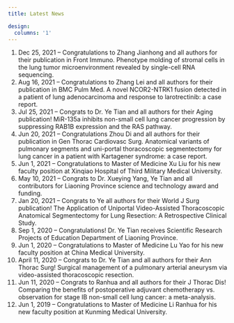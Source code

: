 ```yaml
---
title: Latest News

design:
  columns: '1'
---
```

1. Dec 25, 2021 – Congratulations to Zhang Jianhong and all authors for their publication in Front Immuno. Phenotype molding of stromal cells in the lung tumor microenvironment revealed by single-cell RNA sequencing.
1. Aug 16, 2021 – Congratulations to Zhang Lei and all authors for their publication in BMC Pulm Med. A novel NCOR2-NTRK1 fusion detected in a patient of lung adenocarcinoma and response to larotrectinib: a case report. 
1. Jul 25, 2021 – Congrats to Dr. Ye Tian and all authors for their Aging publication! MiR-135a inhibits non-small cell lung cancer progression by suppressing RAB1B expression and the RAS pathway.
1. Jun 20, 2021 – Congratulations Zhou Di and all authors for their publication in Gen Thorac Cardiovasc Surg. Anatomical variants of pulmonary segments and uni-portal thoracoscopic segmentectomy for lung cancer in a patient with Kartagener syndrome: a case report.
1. Jun 1, 2021 – Congratulations to Master of Medicine Xu Liu for his new faculty position at Xinqiao Hospital of Third Military Medical University.
1. May 10, 2021 – Congrats to Dr. Xueying Yang, Ye Tian and all contributors for Liaoning Province science and technology award and funding.
1. Jan 20, 2021 – Congrats to Ye all authors for their World J Surg publication! The Application of Uniportal Video-Assisted Thoracoscopic Anatomical Segmentectomy for Lung Resection: A Retrospective Clinical Study.
1. Sep 1, 2020 – Congratulations! Dr. Ye Tian receives Scientific Research Projects of Education Department of Liaoning Province.
1. Jun 1, 2020 – Congratulations to Master of Medicine Lu Yao for his new faculty position at China Medical University.
1. April 11, 2020 – Congrats to Dr. Ye Tian and all authors for their Ann Thorac Surg! Surgical management of a pulmonary arterial aneurysm via video-assisted thoracoscopic resection.
1. Jun 11, 2020 – Congrats to Ranhua and all authors for their J Thorac Dis! Comparing the benefits of postoperative adjuvant chemotherapy vs. observation for stage IB non-small cell lung cancer: a meta-analysis.
1. Jun 1, 2019 – Congratulations to Master of Medicine Li Ranhua for his new faculty position at Kunming Medical University.
